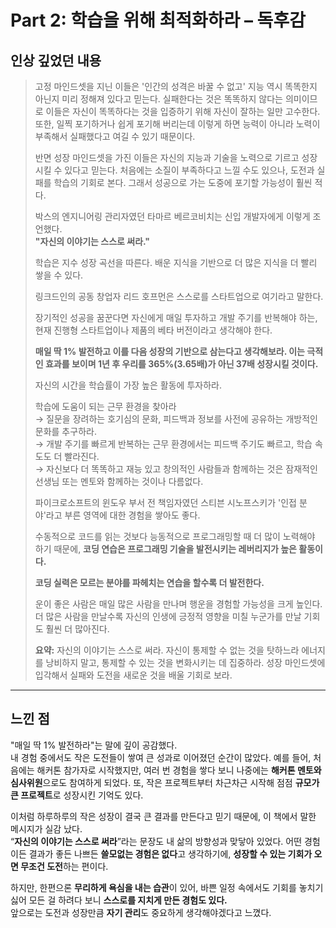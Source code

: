 # Part 2: 학습을 위해 최적화하라 – 독후감

## 인상 깊었던 내용

> 고정 마인드셋을 지닌 이들은 '인간의 성격은 바꿀 수 없고' 지능 역시 똑똑한지 아닌지 미리 정해져 있다고 믿는다. 실패한다는 것은 똑똑하지 않다는 의미이므로 이들은 자신이 똑똑하다는 것을 입증하기 위해 자신이 잘하는 일만 고수한다. 또한, 일찍 포기하거나 쉽게 포기해 버리는데 이렇게 하면 능력이 아니라 노력이 부족해서 실패했다고 여길 수 있기 때문이다.  
>  
> 반면 성장 마인드셋을 가진 이들은 자신의 지능과 기술을 노력으로 기르고 성장시킬 수 있다고 믿는다. 처음에는 소질이 부족하다고 느낄 수도 있으나, 도전과 실패를 학습의 기회로 본다. 그래서 성공으로 가는 도중에 포기할 가능성이 훨씬 적다.  
>  
> 박스의 엔지니어링 관리자였던 타마르 베르코비치는 신입 개발자에게 이렇게 조언했다.  
> **"자신의 이야기는 스스로 써라."**  
>  
> 학습은 지수 성장 곡선을 따른다. 배운 지식을 기반으로 더 많은 지식을 더 빨리 쌓을 수 있다.  
>  
> 링크드인의 공동 창업자 리드 호프먼은 스스로를 스타트업으로 여기라고 말한다.  
>  
> 장기적인 성공을 꿈꾼다면 자신에게 매일 투자하고 개발 주기를 반복해야 하는, 현재 진행형 스타트업이나 제품의 베타 버전이라고 생각해야 한다.  
>  
> **매일 딱 1% 발전하고 이를 다음 성장의 기반으로 삼는다고 생각해보라. 이는 극적인 효과를 보이며 1년 후 우리를 365%(3.65배)가 아닌 37배 성장시킬 것이다.**  
>  
> 자신의 시간을 학습률이 가장 높은 활동에 투자하라.  
>  
> 학습에 도움이 되는 근무 환경을 찾아라  
> → 질문을 장려하는 호기심의 문화, 피드백과 정보를 사전에 공유하는 개방적인 문화를 추구하라.  
> → 개발 주기를 빠르게 반복하는 근무 환경에서는 피드백 주기도 빠르고, 학습 속도도 더 빨라진다.  
> → 자신보다 더 똑똑하고 재능 있고 창의적인 사람들과 함께하는 것은 잠재적인 선생님 또는 멘토와 함께하는 것이나 다름없다.  
>  
> 파이크로소프트의 윈도우 부서 전 책임자였던 스티븐 시노프스키가 '인접 분야'라고 부른 영역에 대한 경험을 쌓아도 좋다.  
>  
> 수동적으로 코드를 읽는 것보다 능동적으로 프로그래밍할 때 더 많이 노력해야 하기 때문에, **코딩 연습은 프로그래밍 기술을 발전시키는 레버리지가 높은 활동이다.**  
>  
> **코딩 실력은 모르는 분야를 파헤치는 연습을 할수록 더 발전한다.**  
>  
> 운이 좋은 사람은 매일 많은 사람을 만나며 행운을 경험할 가능성을 크게 높인다. 더 많은 사람을 만날수록 자신의 인생에 긍정적 영향을 미칠 누군가를 만날 기회도 훨씬 더 많아진다.  
>  
> **요약:** 자신의 이야기는 스스로 써라. 자신이 통제할 수 없는 것을 탓하느라 에너지를 낭비하지 말고, 통제할 수 있는 것을 변화시키는 데 집중하라. 성장 마인드셋에 입각해서 실패와 도전을 새로운 것을 배울 기회로 보라.

---

## 느낀 점

"매일 딱 1% 발전하라"는 말에 깊이 공감했다.  
내 경험 중에서도 작은 도전들이 쌓여 큰 성과로 이어졌던 순간이 많았다. 예를 들어, 처음에는 해커톤 참가자로 시작했지만, 여러 번 경험을 쌓다 보니 나중에는 **해커톤 멘토와 심사위원**으로도 참여하게 되었다. 또, 작은 프로젝트부터 차근차근 시작해 점점 **규모가 큰 프로젝트**로 성장시킨 기억도 있다.

이처럼 하루하루의 작은 성장이 결국 큰 결과를 만든다고 믿기 때문에, 이 책에서 말한 메시지가 실감 났다.  
“**자신의 이야기는 스스로 써라**”라는 문장도 내 삶의 방향성과 맞닿아 있었다. 어떤 경험이든 결과가 좋든 나쁘든 **쓸모없는 경험은 없다**고 생각하기에, **성장할 수 있는 기회가 오면 무조건 도전**하는 편이다.

하지만, 한편으론 **무리하게 욕심을 내는 습관**이 있어, 바쁜 일정 속에서도 기회를 놓치기 싫어 모든 걸 하려다 보니 **스스로를 지치게 만든 경험도 있다.**  
앞으로는 도전과 성장만큼 **자기 관리**도 중요하게 생각해야겠다고 느꼈다.
